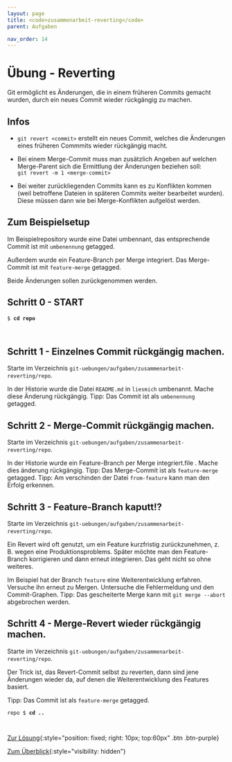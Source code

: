 ```yaml
---
layout: page
title: <code>zusammenarbeit-reverting</code>
parent: Aufgaben

nav_order: 14
---
```

# Übung - Reverting

Git ermöglicht es Änderungen, 
die in einem früheren Commits gemacht wurden,
durch ein neues Commit wieder rückgängig zu machen.

## Infos

* `git revert <commit>` erstellt ein neues Commit, 
  welches die Änderungen eines früheren Commmits wieder
  rückgängig macht.

* Bei einem Merge-Commit
  muss man zusätzlich Angeben auf welchen Merge-Parent
  sich die Ermittlung der Änderungen beziehen soll:<br/>
  `git revert -m 1 <merge-commit>` 

* Bei weiter zurückliegenden Commits kann es zu Konflikten kommen
  (weil betroffene Dateien in späteren Commits weiter bearbeitet wurden).
  Diese müssen dann wie bei Merge-Konflikten aufgelöst werden.

## Zum Beispielsetup

Im Beispielrepository wurde eine Datei umbennant,
das entsprechende Commit ist mit `umbenennung` getagged.

Außerdem wurde ein Feature-Branch per Merge integriert.
Das Merge-Commit ist mit `feature-merge` getagged.

Beide Änderungen sollen zurückgenommen werden.

<!--UEB-Reverting--><h2>Schritt 0 - START</h2>


<pre><code>$ <b>cd repo</b><br><br><br></code></pre>


<!--UEB-Reverting--><h2>Schritt 1 - Einzelnes Commit rückgängig machen.</h2>

Starte im Verzeichnis `git-uebungen/aufgaben/zusammenarbeit-reverting/repo`.

In der Historie wurde die Datei `README.md` in `liesmich`
umbenannt. Mache diese Änderung rückgängig.
Tipp: Das Commit ist als `umbenennung` getagged.

<!--UEB-Reverting--><h2>Schritt 2 - Merge-Commit rückgängig machen.</h2>

Starte im Verzeichnis `git-uebungen/aufgaben/zusammenarbeit-reverting/repo`.

In der Historie wurde ein Feature-Branch per Merge integriert.file . Mache dies änderung rückgängig.
Tipp: Das Merge-Commit ist als `feature-merge` getagged. 
Tipp: Am verschinden der Datei `from-feature` kann man den Erfolg erkennen.

<!--UEB-Reverting--><h2>Schritt 3 - Feature-Branch kaputt!?</h2>

Starte im Verzeichnis `git-uebungen/aufgaben/zusammenarbeit-reverting/repo`.

Ein Revert wird oft genutzt, um ein Feature kurzfristig zurückzunehmen,
z. B. wegen eine Produktionsproblems.
Später möchte man den Feature-Branch korrigieren und dann erneut integrieren. 
Das geht nicht so ohne weiteres.

Im Beispiel hat der Branch `feature` eine Weiterentwicklung erfahren.
Versuche ihn erneut zu Mergen.
Untersuche die Fehlermeldung und den Commit-Graphen.
Tipp: Das gescheiterte Merge kann mit `git merge --abort` abgebrochen werden.

<!--UEB-Reverting--><h2>Schritt 4 - Merge-Revert wieder rückgängig machen.</h2>

Starte im Verzeichnis `git-uebungen/aufgaben/zusammenarbeit-reverting/repo`.

Der Trick ist, das Revert-Commit selbst zu reverten,
dann sind jene Änderungen wieder da,
auf denen die Weiterentwicklung des Features basiert.

Tipp: Das Commit ist als `feature-merge` getagged.


<pre><code>repo $ <b>cd ..</b><br><br><br></code></pre>


[Zur Lösung](loesung-zusammenarbeit-reverting.html){:style="position: fixed; right: 10px; top:60px" .btn .btn-purple}

[Zum Überblick](../../ueberblick.html){:style="visibility: hidden"}

